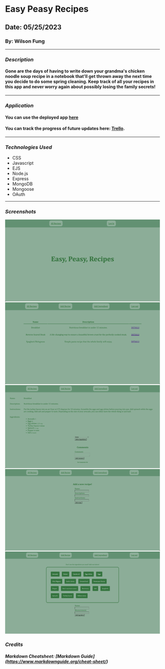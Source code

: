 # Easy Peasy Recipes
## Date: 05/25/2023
### By: Wilson Fung

***

### **_Description_**
#### Gone are the days of having to write down your grandma's chicken noodle soup recipe in a notebook that'll get thrown away the next time you decide to do some spring cleaning. Keep track of all your recipes in this app and never worry again about possibly losing the family secrets!

***

### **_Application_**

#### You can use the deployed app [here](https://easypeasyrecipes-58eb109fac1a.herokuapp.com/)

#### You can track the progress of future updates here: [Trello](https://trello.com/b/m3nwpYhu/easy-peasy-recipes).

***

### **_Technologies Used_**

- CSS
- Javascript
- EJS
- Node.js
- Express
- MongoDB
- Mongoose
- OAuth

***

### **_Screenshots_**

![Landing Page](pictures/LandingPage.png)
![Recipe List](pictures/RecipesPage.png)
![Recipe Details](pictures/RecipeDetails.png)
![Add Recipe](pictures/AddRecipe.png)
![Add Ingredients](pictures/AddIngredients.png)

### **_Credits_**

##### Markdown Cheatsheet: [Markdown Guide] (https://www.markdownguide.org/cheat-sheet/)